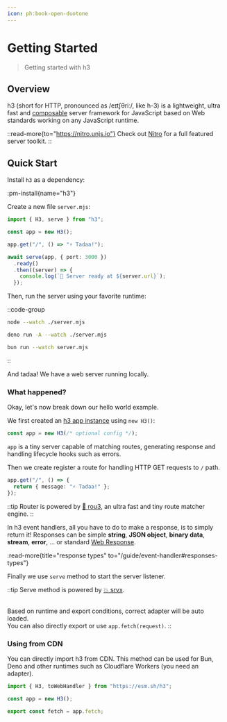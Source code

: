 ```yaml
---
icon: ph:book-open-duotone
---
```


# Getting Started

> Getting started with h3

## Overview

h3 (short for HTTP, pronounced as /eɪtʃθriː/, like h-3) is a lightweight, ultra fast and [composable](/utils) server framework for JavaScript based on Web standards working on any JavaScript runtime.

::read-more{to="https://nitro.unjs.io"}
Check out [Nitro](https://nitro.unjs.io) for a full featured server toolkit.
::

## Quick Start

Install `h3` as a dependency:

:pm-install{name="h3"}

Create a new file `server.mjs`:

```ts [server.mjs]
import { H3, serve } from "h3";

const app = new H3();

app.get("/", () => "⚡️ Tadaa!");

await serve(app, { port: 3000 })
  .ready()
  .then((server) => {
    console.log(`🚀 Server ready at ${server.url}`);
  });
```

Then, run the server using your favorite runtime:

::code-group

```bash [node]
node --watch ./server.mjs
```

```bash [deno]
deno run -A --watch ./server.mjs
```

```bash [bun]
bun run --watch server.mjs
```

::

And tadaa! We have a web server running locally.

### What happened?

Okay, let's now break down our hello world example.

We first created an [h3 app instance](/guide/app) using `new H3()`:

```ts
const app = new H3(/* optional config */);
```

`app` is a tiny server capable of matching routes, generating response and handling lifecycle hooks such as errors.

Then we create register a route for handling HTTP GET requests to `/` path.

```ts
app.get("/", () => {
  return { message: "⚡️ Tadaa!" };
});
```

::tip
Router is powered by [🌳 rou3](https://github.com/unjs/rou3), an ultra fast and tiny route matcher engine.
::

In h3 event handlers, all you have to do to make a response, is to simply return it! Responses can be simple **string**, **JSON object**, **binary data**, **stream**, **error**, ... or standard [Web Response](https://developer.mozilla.org/en-US/docs/Web/API/Response/Response).

:read-more{title="response types" to="/guide/event-handler#responses-types"}

Finally we use `serve` method to start the server listener.

::tip
Serve method is powered by [💥 srvx](https://srvx.unjs.io/).

<br> Based on runtime and export conditions, correct adapter will be auto loaded.
<br>You can also directly export or use `app.fetch(request)`.
::

### Using from CDN

You can directly import h3 from CDN. This method can be used for Bun, Deno and other runtimes such as Cloudflare Workers (you need an adapter).

```js
import { H3, toWebHandler } from "https://esm.sh/h3";

const app = new H3();

export const fetch = app.fetch;
```
